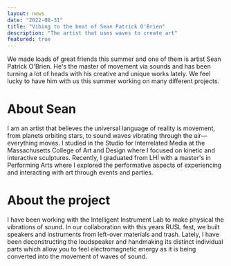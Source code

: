 ```yaml
---
layout: news
date: "2022-08-31"
title: "Vibing to the beat of Sean Patrick O'Brien"
description: "The artist that uses waves to create art"
featured: true
---
```


<script>
import CaptionedImage from "../../components/Images/CaptionedImage.svelte"
</script>

We made loads of great friends this summer and one of them is artist Sean Patrick O'Brien. He's the master of movement via sounds and has been turning a lot of heads with his creative and unique works lately. We feel lucky to have him with us this summer working on many different projects. 

<CaptionedImage
src="news/sean-5724.jpg"
alt="A man sitting at a blue desk, peeking through a couple of tiny bronze circles he's holding."
caption="Sean Patrick O'Brien hard at work in our lab"/>

# About Sean

I am an artist that believes the universal language of reality is movement, from planets orbiting stars, to sound waves vibrating through the air—everything moves. I studied in the Studio for Interrelated Media at the Massachusetts College of Art and Design where I focused on kinetic and interactive sculptures. Recently, I graduated from LHÍ with a master's in Performing Arts where I explored the performative aspects of experiencing and interacting with art through events and parties.

<CaptionedImage
src="news/sean-5665.jpg"
alt="A tower of small and beautifully designed speakers."
caption="Recycled speakers lasercut from discarded materials"/>

# About the project

I have been working with the Intelligent Instrument Lab to make physical the vibrations of sound. In our collaboration with this years RUSL fest, we built speakers and instruments from left-over materials and trash. Lately, I have been deconstructing the loudspeaker and handmaking its distinct individual parts which allow you to feel electromagnetic energy as it is being converted into the movement of waves of sound.

<CaptionedImage
src="news/sean-5712.jpg"
alt="Various pieces of technical elements spread out on a blue table."
caption="Various elements for the technology library, a modular system for rapid prototyping and experimentation"/>

<CaptionedImage
src="news/sean-5741.jpg"
alt="Blue circular flat devices."
caption="Exciter speakers turn anything into a speaker!"/>

<CaptionedImage
src="news/sean-5732.jpg"
alt="Copper spirals on a yellow surface."
caption="Copper coils for electromechanical experimentation"/>
